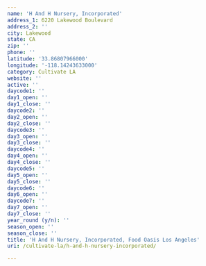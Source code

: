 ```yaml
---
name: 'H And H Nursery, Incorporated'
address_1: 6220 Lakewood Boulevard
address_2: ''
city: Lakewood
state: CA
zip: ''
phone: ''
latitude: '33.86807966000'
longitude: '-118.14243633000'
category: Cultivate LA
website: ''
active: ''
daycode1: ''
day1_open: ''
day1_close: ''
daycode2: ''
day2_open: ''
day2_close: ''
daycode3: ''
day3_open: ''
day3_close: ''
daycode4: ''
day4_open: ''
day4_close: ''
daycode5: ''
day5_open: ''
day5_close: ''
daycode6: ''
day6_open: ''
daycode7: ''
day7_open: ''
day7_close: ''
year_round (y/n): ''
season_open: ''
season_close: ''
title: 'H And H Nursery, Incorporated, Food Oasis Los Angeles'
uri: /cultivate-la/h-and-h-nursery-incorporated/

---
```

